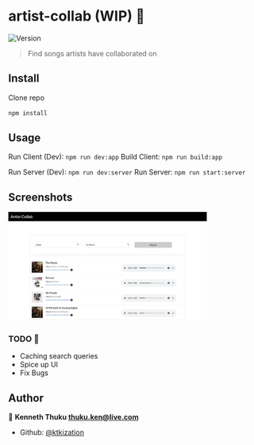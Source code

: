 # artist-collab (WIP) 🚧
![Version](https://img.shields.io/badge/version-1.0.0-blue.svg?cacheSeconds=2592000)

> Find songs artists have collaborated on

## Install
Clone repo

```sh
npm install
```

## Usage
Run Client (Dev): `npm run dev:app` 
Build Client: `npm run build:app` 

Run Server (Dev): `npm run dev:server` 
Run Server: `npm run start:server` 

## Screenshots
<img src="screenshot.png" alt="sign_in_screen" style="width:400px;"/>

### TODO 🚧
* Caching search queries
* Spice up UI
* Fix Bugs

## Author

👤 **Kenneth Thuku <thuku.ken@live.com>**

* Github: [@ktkization](https://github.com/ktkization)




